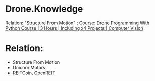 # Drone.Knowledge
Relation: "Structure From Motion" ; Course: [Drone Programming With Python Course | 3 Hours | Including x4 Projects | Computer Vision](https://youtu.be/LmEcyQnfpDA)

# Relation:
- Structure From Motion
- Unicorn.Motors
- REITCoin, OpenREIT
